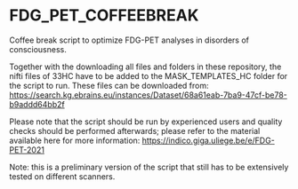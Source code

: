 # FDG_PET_COFFEEBREAK

Coffee break script to optimize FDG-PET analyses in disorders of consciousness.

Together with the downloading all files and folders in these repository, the nifti files of 33HC have to be added to the MASK_TEMPLATES_HC folder for the script to run. 
These files can be downloaded from: https://search.kg.ebrains.eu/instances/Dataset/68a61eab-7ba9-47cf-be78-b9addd64bb2f

Please note that the script should be run by experienced users and quality checks should be performed afterwards; please refer to the material available here for more information: https://indico.giga.uliege.be/e/FDG-PET-2021

Note: this is a preliminary version of the script that still has to be extensively tested on different scanners.

